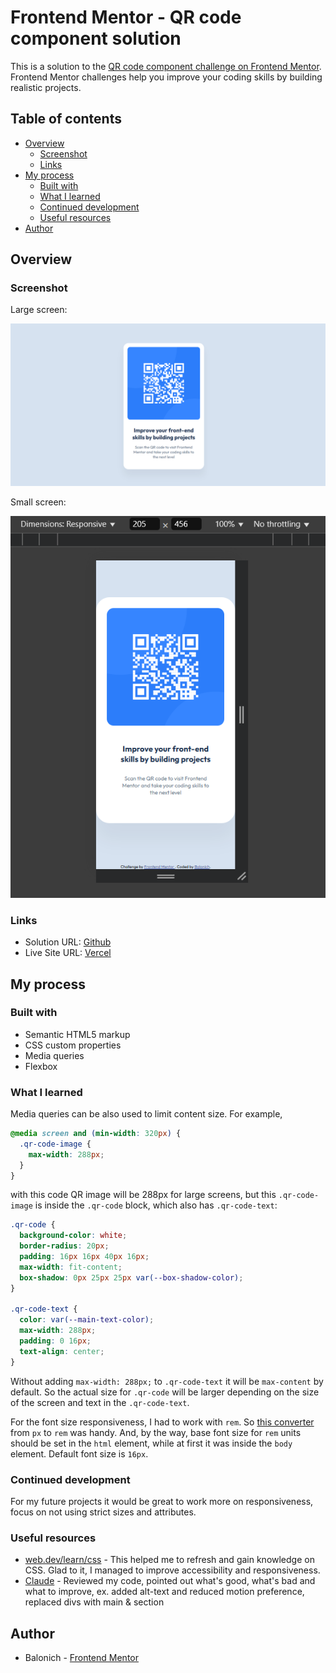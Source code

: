 # Frontend Mentor - QR code component solution

This is a solution to the [QR code component challenge on Frontend Mentor](https://www.frontendmentor.io/challenges/qr-code-component-iux_sIO_H). Frontend Mentor challenges help you improve your coding skills by building realistic projects.

## Table of contents

- [Overview](#overview)
  - [Screenshot](#screenshot)
  - [Links](#links)
- [My process](#my-process)
  - [Built with](#built-with)
  - [What I learned](#what-i-learned)
  - [Continued development](#continued-development)
  - [Useful resources](#useful-resources)
- [Author](#author)

## Overview

### Screenshot

Large screen:

![Large screen](./screenshots/wide-screenshot.png)

Small screen:

![Small screen](./screenshots/small-screenshot.png)

### Links

- Solution URL: [Github](https://github.com/Balonich/qr-code-component)
- Live Site URL: [Vercel](https://qr-code-component-balonichs-projects.vercel.app/)

## My process

### Built with

- Semantic HTML5 markup
- CSS custom properties
- Media queries
- Flexbox

### What I learned

Media queries can be also used to limit content size. For example,
```css
@media screen and (min-width: 320px) {
  .qr-code-image {
    max-width: 288px;
  }
}
```
with this code QR image will be 288px for large screens, but this `.qr-code-image` is inside the `.qr-code` block, which also has `.qr-code-text`:
```css
.qr-code {
  background-color: white;
  border-radius: 20px;
  padding: 16px 16px 40px 16px;
  max-width: fit-content;
  box-shadow: 0px 25px 25px var(--box-shadow-color);
}

.qr-code-text {
  color: var(--main-text-color);
  max-width: 288px;
  padding: 0 16px;
  text-align: center;
}
```
Without adding `max-width: 288px;` to `.qr-code-text` it will be `max-content` by default. So the actual size for `.qr-code` will be larger depending on the size of the screen and text in the `.qr-code-text`.

For the font size responsiveness, I had to work with `rem`. So [this converter](https://nekocalc.com/px-to-rem-converter) from `px` to `rem` was handy. And, by the way, base font size for `rem` units should be set in the `html` element, while at first it was inside the `body` element. Default font size is `16px`.

### Continued development

For my future projects it would be great to work more on responsiveness, focus on not using strict sizes and attributes.

### Useful resources

- [web.dev/learn/css](https://web.dev/learn/css) - This helped me to refresh and gain knowledge on CSS. Glad to it, I managed to improve accessibility and responsiveness.
- [Claude](https://claude.ai/) - Reviewed my code, pointed out what's good, what's bad and what to improve, ex. added alt-text and reduced motion preference, replaced divs with main & section

## Author

- Balonich - [Frontend Mentor](https://www.frontendmentor.io/profile/Balonich)
